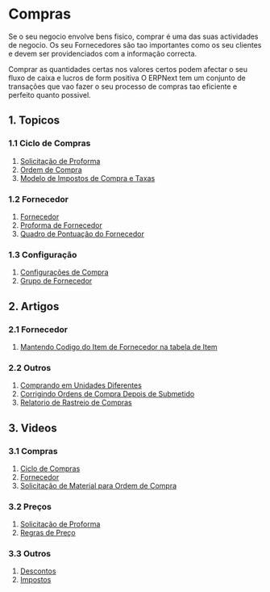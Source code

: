 <!-- add-breadcrumbs -->
# Compras

Se o seu negocio envolve bens fisico, comprar é uma das suas actividades de negocio. Os seu Fornecedores são tao importantes como os seu clientes e devem ser providenciados com a informação correcta.

Comprar as quantidades certas nos valores certos podem afectar o seu fluxo de caixa e lucros de form positiva
O ERPNext tem um conjunto de transações que vao fazer o seu processo de compras tao eficiente e 
perfeito quanto possivel.

## 1. Topicos
### 1.1 Ciclo de Compras
1. [Solicitação de Proforma](/docs/user/manual/pt/compras/solicitação-cotação)
1. [Ordem de Compra](/docs/user/manual/pt/compras/ordem-de-compra)
1. [Modelo de Impostos de Compra e Taxas](/docs/user/manual/pt/compras/modelo-impostos-taxas-compra)

### 1.2 Fornecedor
1. [Fornecedor](/docs/user/manual/pt/compras/fornecedor)
1. [Proforma de Fornecedor](/docs/user/manual/pt/compras/cotação-do-fornecedor)
1. [Quadro de Pontuação do Fornecedor](/docs/user/manual/pt/compras/supplier-scorecard)

### 1.3 Configuração
1. [Configurações de Compra](/docs/user/manual/pt/compras/configuração-compras)
1. [Grupo de Fornecedor](/docs/user/manual/pt/compras/grupo-fornecedor)

## 2. Artigos
### 2.1 Fornecedor
1. [Mantendo Codigo do Item de Fornecedor na tabela de Item](/docs/user/manual/pt/compras/artigos/mantendo-codigo-item-fornecedor-na-tabela-item)

### 2.2 Outros
1. [Comprando em Unidades Diferentes](/docs/user/manual/pt/compras/artigos/comprando-em-unidades-diferentes)
1. [Corrigindo Ordens de Compra Depois de Submetido](/docs/user/manual/pt/compras/artigos/corrigindo-ordens-compra-depois-de-submetido)
1. [Relatorio de Rastreio de Compras](/docs/user/manual/pt/compras/artigos/relatorio-de-rastreio-compras)

## 3. Videos
### 3.1 Compras
1. [Ciclo de Compras](/docs/user/videos/learn/purchase-cycle)
1. [Fornecedor](/docs/user/videos/learn/customer-and-supplier)
1. [Solicitação de Material para Ordem de Compra](/docs/user/videos/learn/material-request.html)

### 3.2 Preços
1. [Solicitação de Proforma](/docs/user/videos/learn/request-for-quotation)
1. [Regras de Preço](/docs/user/videos/learn/pricing-rule)

### 3.3 Outros
1. [Descontos](/docs/user/videos/learn/discounts)
1. [Impostos](/docs/user/videos/learn/taxes)
